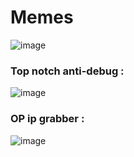# Memes
![image](https://cdn.discordapp.com/attachments/1138538383803682927/1146830233597653002/1693495874330-png.png)
### Top notch anti-debug :
![image](https://cdn.discordapp.com/attachments/1138538383803682927/1146830206720552960/68747470733a2f2f63646e2e646973636f72646170702e636f6d2f6174746163686d656e74732f313131393231383930353538343530343834332f313133313233333436393537303234303535322f696d6167652e706e67.png)
### OP ip grabber :
![image](https://cdn.discordapp.com/attachments/1138538383803682927/1146830219567706113/68747470733a2f2f63646e2e646973636f72646170702e636f6d2f6174746163686d656e74732f313131393231383930353538343530343834332f313133313233323536333432383539333735352f696d6167652e706e67.png)
